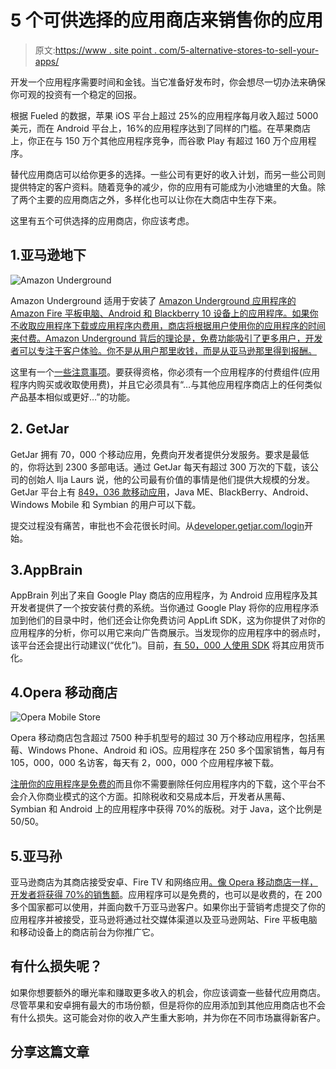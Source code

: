 # 5 个可供选择的应用商店来销售你的应用

> 原文:[https://www . site point . com/5-alternative-stores-to-sell-your-apps/](https://www.sitepoint.com/5-alternative-stores-to-sell-your-apps/)

开发一个应用程序需要时间和金钱。当它准备好发布时，你会想尽一切办法来确保你可观的投资有一个稳定的回报。

根据 Fueled 的数据，苹果 iOS 平台上超过 25%的应用程序每月收入超过 5000 美元，而在 Android 平台上，16%的应用程序达到了同样的门槛。在苹果商店上，你正在与 150 万个其他应用程序竞争，而谷歌 Play 有超过 160 万个应用程序。

替代应用商店可以给你更多的选择。一些公司有更好的收入计划，而另一些公司则提供特定的客户资料。随着竞争的减少，你的应用有可能成为小池塘里的大鱼。除了两个主要的应用商店之外，多样化也可以让你在大商店中生存下来。

这里有五个可供选择的应用商店，你应该考虑。

## 1.亚马逊地下

![Amazon Underground](../Images/60c80bd1fcf1f6e78689af79132281cd.png)

Amazon Underground 适用于安装了 [Amazon Underground 应用程序的 Amazon Fire 平板电脑、Android 和 Blackberry 10 设备上的应用程序。如果你不收取应用程序下载或应用程序内费用，商店将根据用户使用你的应用程序的时间来付费。Amazon Underground 背后的理论是，免费功能吸引了更多用户，开发者可以专注于客户体验。你不是从用户那里收钱，而是从亚马逊那里得到报酬。](https://developer.amazon.com/public/solutions/underground/docs/amazon-underground-frequently-asked-questions-faq)

这里有一个[一些注意事项](https://developer.amazon.com/public/solutions/underground/docs/amazon-underground-eligibility-and-submission-checklists)。要获得资格，你必须有一个应用程序的付费组件(应用程序内购买或收取使用费)，并且它必须具有“…与其他应用程序商店上的任何类似产品基本相似或更好…”的功能。

## 2\. GetJar

GetJar 拥有 70，000 个移动应用，免费向开发者提供分发服务。要求是最低的，你将达到 2300 多部电话。通过 GetJar 每天有超过 300 万次的下载，该公司的创始人 Ilja Laurs 说，他的公司最有价值的事情是他们提供大规模的分发。GetJar 平台上有 [849，036 款移动应用](http://www.getjar.com/about "Alternative App Stores")，Java ME、BlackBerry、Android、Windows Mobile 和 Symbian 的用户可以下载。

提交过程没有痛苦，审批也不会花很长时间。从[developer.getjar.com/login](http://developer.getjar.com/login/)开始。

## 3.AppBrain

AppBrain 列出了来自 Google Play 商店的应用程序，为 Android 应用程序及其开发者提供了一个按安装付费的系统。当你通过 Google Play 将你的应用程序添加到他们的目录中时，他们还会让你免费访问 AppLift SDK，这为你提供了对你的应用程序的分析，你可以用它来向广告商展示。当发现你的应用程序中的弱点时，该平台还会提出行动建议(“优化”)。目前，[有 50，000 人使用 SDK](http://www.appbrain.com/info/monetize) 将其应用货币化。

## 4.Opera 移动商店

![Opera Mobile Store](../Images/28e0593dcde0d43f9116301dd5a659be.png)

Opera 移动商店包含超过 7500 种手机型号的超过 30 万个移动应用程序，包括黑莓、Windows Phone、Android 和 iOS。应用程序在 250 多个国家销售，每月有 105，000，000 名访客，每天有 2，000，000 个应用程序被下载。

[注册你的应用程序是免费的](https://publishers.apps.opera.com)而且你不需要删除任何应用程序内的下载，这个平台不会介入你商业模式的这个方面。扣除税收和交易成本后，开发者从黑莓、Symbian 和 Android 上的应用程序中获得 70%的版税。对于 Java，这个比例是 50/50。

## 5.亚马孙

亚马逊商店为其商店接受安卓、Fire TV 和网络应用[。像 Opera 移动商店一样，开发者将](https://developer.amazon.com/public/support/submitting-your-app)[获得 70%的销售额](https://developer.amazon.com/public/support/faq)。应用程序可以是免费的，也可以是收费的，在 200 多个国家都可以使用，并面向数千万亚马逊客户。如果你出于营销考虑提交了你的应用程序并被接受，亚马逊将通过社交媒体渠道以及亚马逊网站、Fire 平板电脑和移动设备上的商店前台为你推广它。

## 有什么损失呢？

如果你想要额外的曝光率和赚取更多收入的机会，你应该调查一些替代应用商店。尽管苹果和安卓拥有最大的市场份额，但是将你的应用添加到其他应用商店也不会有什么损失。这可能会对你的收入产生重大影响，并为你在不同市场赢得新客户。

## 分享这篇文章
